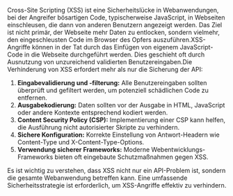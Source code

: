 Cross-Site Scripting (XSS) ist eine Sicherheitslücke in Webanwendungen, bei der Angreifer bösartigen Code, typischerweise JavaScript, in Webseiten einschleusen, die dann von anderen Benutzern angezeigt werden[](https://enginsight.com/de/glossar/xss-angriff-cross-site-scripting-attacke-verstehen-erkennen-und-abwehren/). Das Ziel ist nicht primär, der Webseite mehr Daten zu entlocken, sondern vielmehr, den eingeschleusten Code im Browser des Opfers auszuführen.XSS-Angriffe können in der Tat durch das Einfügen von eigenem JavaScript-Code in die Webseite durchgeführt werden[](https://enginsight.com/de/glossar/xss-angriff-cross-site-scripting-attacke-verstehen-erkennen-und-abwehren/). Dies geschieht oft durch Ausnutzung von unzureichend validierten Benutzereingaben.Die Verhinderung von XSS erfordert mehr als nur die Sicherung der API:

1. **Eingabevalidierung und -filterung:** Alle Benutzereingaben sollten überprüft und gefiltert werden, um potenziell schädlichen Code zu entfernen[](https://enginsight.com/de/glossar/xss-angriff-cross-site-scripting-attacke-verstehen-erkennen-und-abwehren/).
2. **Ausgabekodierung:** Daten sollten vor der Ausgabe in HTML, JavaScript oder andere Kontexte entsprechend kodiert werden[](https://learn.microsoft.com/de-de/aspnet/core/security/cross-site-scripting?view=aspnetcore-8.0).
3. **Content Security Policy (CSP):** Implementierung einer CSP kann helfen, die Ausführung nicht autorisierter Skripte zu verhindern[](https://www.pingidentity.com/de/resources/cybersecurity-fundamentals/threats/cross-site-scripting.html).
4. **Sichere Konfiguration:** Korrekte Einstellung von Antwort-Headern wie Content-Type und X-Content-Type-Options[](https://www.pingidentity.com/de/resources/cybersecurity-fundamentals/threats/cross-site-scripting.html).
5. **Verwendung sicherer Frameworks:** Moderne Webentwicklungs-Frameworks bieten oft eingebaute Schutzmaßnahmen gegen XSS[](https://learn.microsoft.com/de-de/aspnet/core/security/cross-site-scripting?view=aspnetcore-8.0).

Es ist wichtig zu verstehen, dass XSS nicht nur ein API-Problem ist, sondern die gesamte Webanwendung betreffen kann. Eine umfassende Sicherheitsstrategie ist erforderlich, um XSS-Angriffe effektiv zu verhindern[](https://www.computerweekly.com/de/antwort/Was-ist-die-beste-Methode-zum-Schutz-vor-XSS-Attacken).
